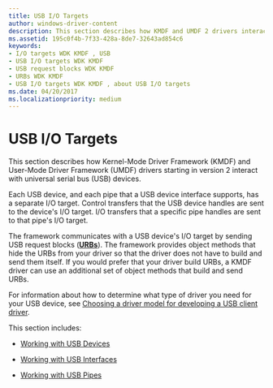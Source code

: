 ```yaml
---
title: USB I/O Targets
author: windows-driver-content
description: This section describes how KMDF and UMDF 2 drivers interact with universal serial bus (USB) devices.
ms.assetid: 195c0f4b-7f33-428a-8de7-32643ad854c6
keywords:
- I/O targets WDK KMDF , USB
- USB I/O targets WDK KMDF
- USB request blocks WDK KMDF
- URBs WDK KMDF
- USB I/O targets WDK KMDF , about USB I/O targets
ms.date: 04/20/2017
ms.localizationpriority: medium
---
```


# USB I/O Targets


This section describes how Kernel-Mode Driver Framework (KMDF) and User-Mode Driver Framework (UMDF) drivers starting in version 2 interact with universal serial bus (USB) devices.




Each USB device, and each pipe that a USB device interface supports, has a separate I/O target. Control transfers that the USB device handles are sent to the device's I/O target. I/O transfers that a specific pipe handles are sent to that pipe's I/O target.

The framework communicates with a USB device's I/O target by sending USB request blocks ([**URBs**](https://msdn.microsoft.com/library/windows/hardware/ff538923)). The framework provides object methods that hide the URBs from your driver so that the driver does not have to build and send them itself. If you would prefer that your driver build URBs, a KMDF driver can use an additional set of object methods that build and send URBs.

For information about how to determine what type of driver you need for your USB device, see [Choosing a driver model for developing a USB client driver](https://msdn.microsoft.com/library/windows/hardware/ff540215).

This section includes:

-   [Working with USB Devices](working-with-usb-devices.md)

-   [Working with USB Interfaces](working-with-usb-interfaces.md)

-   [Working with USB Pipes](working-with-usb-pipes.md)

 

 





